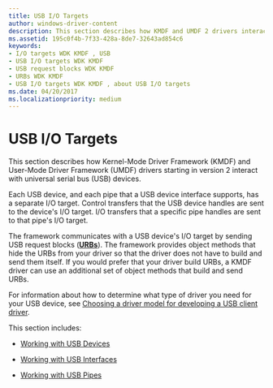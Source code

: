 ```yaml
---
title: USB I/O Targets
author: windows-driver-content
description: This section describes how KMDF and UMDF 2 drivers interact with universal serial bus (USB) devices.
ms.assetid: 195c0f4b-7f33-428a-8de7-32643ad854c6
keywords:
- I/O targets WDK KMDF , USB
- USB I/O targets WDK KMDF
- USB request blocks WDK KMDF
- URBs WDK KMDF
- USB I/O targets WDK KMDF , about USB I/O targets
ms.date: 04/20/2017
ms.localizationpriority: medium
---
```


# USB I/O Targets


This section describes how Kernel-Mode Driver Framework (KMDF) and User-Mode Driver Framework (UMDF) drivers starting in version 2 interact with universal serial bus (USB) devices.




Each USB device, and each pipe that a USB device interface supports, has a separate I/O target. Control transfers that the USB device handles are sent to the device's I/O target. I/O transfers that a specific pipe handles are sent to that pipe's I/O target.

The framework communicates with a USB device's I/O target by sending USB request blocks ([**URBs**](https://msdn.microsoft.com/library/windows/hardware/ff538923)). The framework provides object methods that hide the URBs from your driver so that the driver does not have to build and send them itself. If you would prefer that your driver build URBs, a KMDF driver can use an additional set of object methods that build and send URBs.

For information about how to determine what type of driver you need for your USB device, see [Choosing a driver model for developing a USB client driver](https://msdn.microsoft.com/library/windows/hardware/ff540215).

This section includes:

-   [Working with USB Devices](working-with-usb-devices.md)

-   [Working with USB Interfaces](working-with-usb-interfaces.md)

-   [Working with USB Pipes](working-with-usb-pipes.md)

 

 





